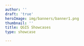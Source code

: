 ```yaml
---
author: ''
draft: 'true'
heroImage: img/banners/banner1.png
thumbnail: ''
title: QGIS Showcases
type: showcase

---
```

